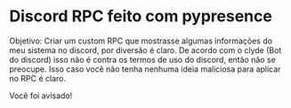# Discord RPC feito com pypresence

Objetivo: Criar um custom RPC que mostrasse algumas informações do meu sistema no discord, por diversão é claro. De acordo com o clyde (Bot do discord) isso não é contra os termos de uso do discord, então não se preocupe. Isso caso você não tenha nenhuma ideia maliciosa para aplicar no RPC é claro.

Você foi avisado!
